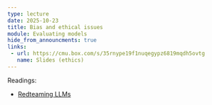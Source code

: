 ```yaml
---
type: lecture
date: 2025-10-23
title: Bias and ethical issues
module: Evaluating models
hide_from_announcments: true
links: 
 - url: https://cmu.box.com/s/35rnype19f1nuqegypz6819mqdh5ovtg
   name: Slides (ethics)
---
```

Readings:
 - [Redteaming LLMs](https://arxiv.org/abs/2209.07858)

